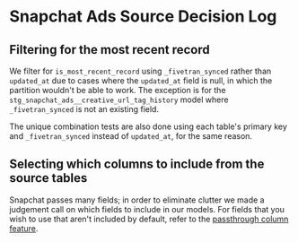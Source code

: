 # Snapchat Ads Source Decision Log
## Filtering for the most recent record 
We filter for `is_most_recent_record` using `_fivetran_synced` rather than `updated_at` due to cases where the `updated_at` field is null, in which the partition wouldn't be able to work. The exception is for the `stg_snapchat_ads__creative_url_tag_history` model where `_fivetran_synced` is not an existing field.

The unique combination tests are also done using each table's primary key and `_fivetran_synced` instead of `updated_at`, for the same reason.

## Selecting which columns to include from the source tables
Snapchat passes many fields; in order to eliminate clutter we made a judgement call on which fields to include in our models. For fields that you wish to use that aren't included by default, refer to the [passthrough column feature](https://github.com/fivetran/dbt_snapchat_ads_source/blob/feature/v2_updates/README.md#passing-through-additional-metrics). 